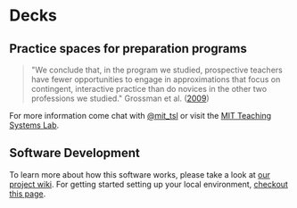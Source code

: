 # Decks

## Practice spaces for preparation programs

> "We conclude that, in the program we studied, prospective teachers have fewer opportunities to engage in approximations that focus on contingent, interactive practice than do novices in the other two professions we studied."
Grossman et al. ([2009](https://cset.stanford.edu/sites/default/files/files/documents/publications/Grossman-TeachingPracticeACross-ProfessionalPerspective.pdf))

For more information come chat with [@mit_tsl](https://twitter.com/mit_tsl) or visit the [MIT Teaching Systems Lab](http://tsl.mit.edu).

## Software Development

To learn more about how this software works, please take a look at [our project wiki](https://github.com/bocoup/dcss/wiki). For getting started setting up your local environment, [checkout this page](https://github.com/bocoup/dcss/wiki/Local-Development).
